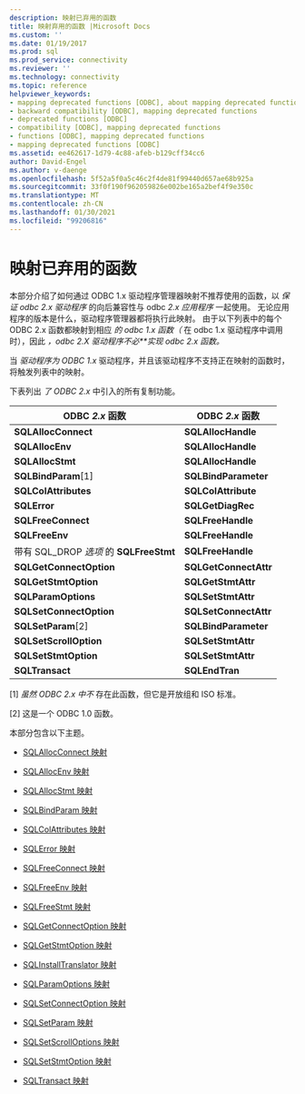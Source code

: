 ```yaml
---
description: 映射已弃用的函数
title: 映射弃用的函数 |Microsoft Docs
ms.custom: ''
ms.date: 01/19/2017
ms.prod: sql
ms.prod_service: connectivity
ms.reviewer: ''
ms.technology: connectivity
ms.topic: reference
helpviewer_keywords:
- mapping deprecated functions [ODBC], about mapping deprecated functions
- backward compatibility [ODBC], mapping deprecated functions
- deprecated functions [ODBC]
- compatibility [ODBC], mapping deprecated functions
- functions [ODBC], mapping deprecated functions
- mapping deprecated functions [ODBC]
ms.assetid: ee462617-1d79-4c88-afeb-b129cff34cc6
author: David-Engel
ms.author: v-daenge
ms.openlocfilehash: 5f52a5f0a5c46c2f4de81f99440d657ae68b925a
ms.sourcegitcommit: 33f0f190f962059826e002be165a2bef4f9e350c
ms.translationtype: MT
ms.contentlocale: zh-CN
ms.lasthandoff: 01/30/2021
ms.locfileid: "99206816"
---
```

# <a name="mapping-deprecated-functions"></a>映射已弃用的函数
本部分介绍了如何通过 ODBC 1.x 驱动程序管理器映射不推荐使用的函数，以 *保证 odbc* *2.x 驱动程序* 的向后兼容性与 odbc *2.x 应用程序* 一起使用。 无论应用程序的版本是什么，驱动程序管理器都将执行此映射。 由于以下列表中的每个 ODBC 2.x 函数都映射到相应 *的 odbc* *1.x 函数（* 在 odbc 1.x 驱动程序中调用时），因此 *，odbc 2.X* *驱动程序不必**实现 odbc 2.x 函数。*  
  
 当 *驱动程序为 ODBC 1.x* 驱动程序，并且该驱动程序不支持正在映射的函数时，将触发列表中的映射。  
  
 下表列出 *了 ODBC 2.x* 中引入的所有复制功能。  
  
|ODBC *2.x* 函数|ODBC *2.x* 函数|  
|-------------------------|-------------------------|  
|**SQLAllocConnect**|**SQLAllocHandle**|  
|**SQLAllocEnv**|**SQLAllocHandle**|  
|**SQLAllocStmt**|**SQLAllocHandle**|  
|**SQLBindParam**[1]|**SQLBindParameter**|  
|**SQLColAttributes**|**SQLColAttribute**|  
|**SQLError**|**SQLGetDiagRec**|  
|**SQLFreeConnect**|**SQLFreeHandle**|  
|**SQLFreeEnv**|**SQLFreeHandle**|  
|带有 SQL_DROP *选项* 的 **SQLFreeStmt**|**SQLFreeHandle**|  
|**SQLGetConnectOption**|**SQLGetConnectAttr**|  
|**SQLGetStmtOption**|**SQLGetStmtAttr**|  
|**SQLParamOptions**|**SQLSetStmtAttr**|  
|**SQLSetConnectOption**|**SQLSetConnectAttr**|  
|**SQLSetParam**[2]|**SQLBindParameter**|  
|**SQLSetScrollOption**|**SQLSetStmtAttr**|  
|**SQLSetStmtOption**|**SQLSetStmtAttr**|  
|**SQLTransact**|**SQLEndTran**|  
  
 [1] *虽然 ODBC 2.x 中不* 存在此函数，但它是开放组和 ISO 标准。  
  
 [2] 这是一个 ODBC 1.0 函数。  
  
 本部分包含以下主题。  
  
-   [SQLAllocConnect 映射](../../../odbc/reference/appendixes/sqlallocconnect-mapping.md)  
  
-   [SQLAllocEnv 映射](../../../odbc/reference/appendixes/sqlallocenv-mapping.md)  
  
-   [SQLAllocStmt 映射](../../../odbc/reference/appendixes/sqlallocstmt-mapping.md)  
  
-   [SQLBindParam 映射](../../../odbc/reference/appendixes/sqlbindparam-mapping.md)  
  
-   [SQLColAttributes 映射](../../../odbc/reference/appendixes/sqlcolattributes-mapping.md)  
  
-   [SQLError 映射](../../../odbc/reference/appendixes/sqlerror-mapping.md)  
  
-   [SQLFreeConnect 映射](../../../odbc/reference/appendixes/sqlfreeconnect-mapping.md)  
  
-   [SQLFreeEnv 映射](../../../odbc/reference/appendixes/sqlfreeenv-mapping.md)  
  
-   [SQLFreeStmt 映射](../../../odbc/reference/appendixes/sqlfreestmt-mapping.md)  
  
-   [SQLGetConnectOption 映射](../../../odbc/reference/appendixes/sqlgetconnectoption-mapping.md)  
  
-   [SQLGetStmtOption 映射](../../../odbc/reference/appendixes/sqlgetstmtoption-mapping.md)  
  
-   [SQLInstallTranslator 映射](../../../odbc/reference/appendixes/sqlinstalltranslator-mapping.md)  
  
-   [SQLParamOptions 映射](../../../odbc/reference/appendixes/sqlparamoptions-mapping.md)  
  
-   [SQLSetConnectOption 映射](../../../odbc/reference/appendixes/sqlsetconnectoption-mapping.md)  
  
-   [SQLSetParam 映射](../../../odbc/reference/appendixes/sqlsetparam-mapping.md)  
  
-   [SQLSetScrollOptions 映射](../../../odbc/reference/appendixes/sqlsetscrolloptions-mapping.md)  
  
-   [SQLSetStmtOption 映射](../../../odbc/reference/appendixes/sqlsetstmtoption-mapping.md)  
  
-   [SQLTransact 映射](../../../odbc/reference/appendixes/sqltransact-mapping.md)

